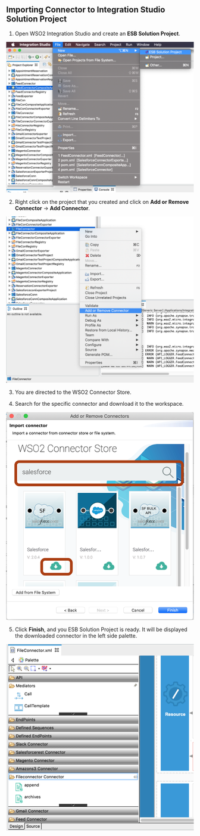 ## Importing Connector to Integration Studio Solution Project

1. Open WSO2 Integration Studio and create an **ESB Solution Project**.
  <img src="../../assets/img/connectors/solution-project.png" title="Creating a new ESB Solution Project" width="800" alt="Creating a new ESB Solution Project" />

2. Right click on the project that you created and click on **Add or Remove Connector** -> **Add Connector**.
<img src="../../assets/img/connectors/add-connector.png" title="Add or Remove Connector" width="800" alt="Add or Remove Connector" />

3. You are directed to the WSO2 Connector Store. 

4. Search for the specific connector and download it to the workspace. 
<img src="../../assets/img/connectors/search-connector.png" title="Search Connector in the Connector Store" width="800" alt="Search Connector in the Connector Store" />

5. Click **Finish**, and you ESB Solution Project is ready. It will be displayed the downloaded connector in the left side palette. 
<img src="../../assets/img/connectors/Palette.png" title="Added Connector to the Palette" width="800" alt="Added Connector to the Palette" />
